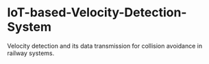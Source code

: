 # IoT-based-Velocity-Detection-System
Velocity detection and its data transmission for collision avoidance in railway systems.
